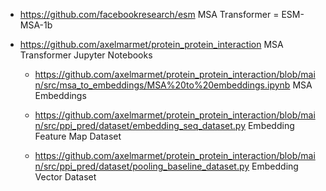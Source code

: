 - https://github.com/facebookresearch/esm MSA Transformer = ESM-MSA-1b

- https://github.com/axelmarmet/protein_protein_interaction MSA Transformer Jupyter Notebooks

    - https://github.com/axelmarmet/protein_protein_interaction/blob/main/src/msa_to_embeddings/MSA%20to%20embeddings.ipynb MSA Embeddings

    - https://github.com/axelmarmet/protein_protein_interaction/blob/main/src/ppi_pred/dataset/embedding_seq_dataset.py Embedding Feature Map Dataset

    - https://github.com/axelmarmet/protein_protein_interaction/blob/main/src/ppi_pred/dataset/pooling_baseline_dataset.py Embedding Vector Dataset